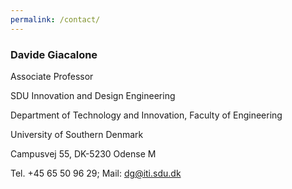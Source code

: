 ```yaml
---
permalink: /contact/
---
```


### Davide Giacalone

Associate Professor

SDU Innovation and Design Engineering

Department of Technology and Innovation, Faculty of Engineering

University of Southern Denmark

Campusvej 55, DK-5230 Odense M


Tel.	+45 65 50 96 29; Mail: dg@iti.sdu.dk
